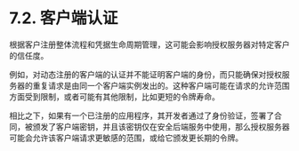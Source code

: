# 7.2. 客户端认证

根据客户注册整体流程和凭据生命周期管理，这可能会影响授权服务器对特定客户的信任度。

例如，对动态注册的客户端的认证并不能证明客户端的身份，而只能确保对授权服务器的重复请求是由同一个客户端实例发出的。这种客户端可能在请求的允许范围方面受到限制，或者可能有其他限制，比如更短的令牌寿命。

相比之下，如果有一个已注册的应用程序，其开发者通过了身份验证，签署了合同，被颁发了客户端密钥，并且该密钥仅在安全后端服务中使用，那么授权服务器可能会允许该客户端请求更敏感的范围，或给它颁发更长期的令牌。
